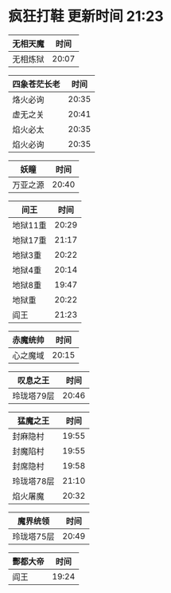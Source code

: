 # 疯狂打鞋 更新时间 21:23

| 无相天魔   | 时间    |
|--------|-------|
| 无相炼狱 | 20:07 |

| 四象苍茫长老   | 时间    |
|--------|-------|
| 烙火必询 | 20:35 |
| 虚无之关 | 20:41 |
| 焰火必太 | 20:35 |
| 焰火必询 | 20:35 |

| 妖瞳   | 时间    |
|--------|-------|
| 万亚之源 | 20:40 |

| 间王   | 时间    |
|--------|-------|
| 地狱11重 | 20:29 |
| 地狱17重 | 21:17 |
| 地狱3重 | 20:22 |
| 地狱4重 | 20:14 |
| 地狱8重 | 19:47 |
| 地狱重 | 20:22 |
| 阎王 | 21:23 |

| 赤魔统帅   | 时间    |
|--------|-------|
| 心之魔域 | 20:15 |

| 叹息之王   | 时间    |
|--------|-------|
| 玲珑塔79层 | 20:46 |

| 猛魔之王   | 时间    |
|--------|-------|
| 封麻隐村 | 19:55 |
| 封魔陷村 | 19:55 |
| 封席隐村 | 19:58 |
| 玲珑塔78层 | 21:10 |
| 焰火屠魔 | 20:32 |

| 魔界统领   | 时间    |
|--------|-------|
| 玲珑塔75层 | 20:49 |

| 酆都大帝   | 时间    |
|--------|-------|
| 阎王 | 19:24 |